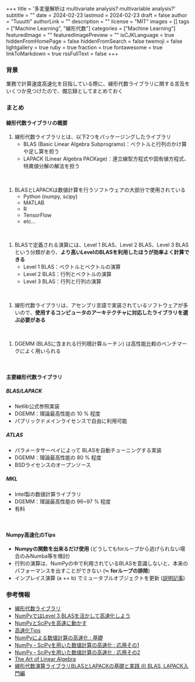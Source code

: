 +++
title = '多変量解析は multivariate analysis? multivariable analysis?'
subtitle = ""
date = 2024-02-23
lastmod = 2024-02-23
draft = false
author = "Tuuutti"
authorLink = ""
description = ""
license = "MIT"
images = []
tags = ["Machine Learning", "線形代数"]
categories = ["Machine Learning"]
featuredImage = ""
featuredImagePreview = ""
isCJKLanguage = true
hiddenFromHomePage = false
hiddenFromSearch = false
twemoji = false
lightgallery = true
ruby = true
fraction = true
fontawesome = true
linkToMarkdown = true
rssFullText = false
+++

<!--more-->

### 背景
業務で計算速度高速化を目指している際に、線形代数ライブラリに関する言及をいくつか見つけたので、備忘録としてまとめておく

### まとめ
#### 線形代数ライブラリの概要
1. 線形代数ライブラリとは、以下2つをパッケージングしたライブラリ
    - BLAS (Basic Linear Algebra Subprograms)：ベクトルと行列のかけ算や足し算を担う
    - LAPACK (Linear Algebra PACKage)：連立線型方程式や固有値方程式、特異値分解の解法を担う
<br>

1. BLASとLAPACKは数値計算を行うソフトウェアの大部分で使用されている
    - Python (numpy, scipy)
    - MATLAB
    - R
    - TensorFlow
    - etc...
<br>

1. BLASで定義される演算には、Level 1 BLAS、Level 2 BLAS、Level 3 BLASという分類があり、**より高いLevelのBLASを利用したほうが効率よく計算できる**
    - Level 1 BLAS：ベクトルとベクトルの演算
    - Level 2 BLAS：行列とベクトルの演算
    - Level 3 BLAS：行列と行列の演算
<br>

1. 線形代数ライブラリは、アセンブリ言語で実装されているソフトウェアが多いので、**使用するコンピュータのアーキテクチャに対応したライブラリを選ぶ必要がある**
<br>

1. DGEMM (BLASに含まれる行列積計算ルーチン) は高性能比較のベンチマークによく用いられる
<br>

#### 主要線形代数ライブラリ
##### BLAS/LAPACK
- Netlib公式参照実装
- DGEMM：理論最高性能の 10 % 程度
- パブリックドメインライセンスで自由に利用可能

##### ATLAS
- パラメータサーベイによって BLASを自動チューニングする実装
- DGEMM：理論最高性能の 80 % 程度
- BSDライセンスのオープンソース

##### MKL
- Intel製の数値計算ライブラリ
- DGEMM：理論最高性能の 96~97 % 程度
- 有料
<br>

#### Numpy高速化のTips
- **Numpyの関数を出来るだけ使用** (どうしてもforループから逃げられない場合のみNumba等を検討)
- 行列の演算は、NumPyの中で利用されているBLASを意識しないと、本来のパフォーマンスを出すことができない (≒ **forループの排除**)
- インプレイス演算 (a += b) でミュータブルオブジェクトを更新 ([説明記事](https://qiita.com/tsal3290s/items/d8e05dc135dd872993b6))

### 参考情報
- [線形代数ライブラリ](https://note.com/ymzo76/n/n289ad86271c4)
- [NumPyではLevel 3 BLASを活かして高速化しよう](https://recruit.cct-inc.co.jp/tecblog/machine-learning/numpy-01/)
- [NumPyとSciPyを高速に動かす](https://hackmd.io/@bPWt-odDSNe3X1LQdK606Q/HJnjU5mrB)
- [高速化Tips](https://kyotogeopython.zawawahoge.com/html/%E5%BF%9C%E7%94%A8%E7%B7%A8/%E9%AB%98%E9%80%9F%E5%8C%96Tips.html)
- [NumPyによる数値計算の高速化 : 基礎](https://qiita.com/jabberwocky0139/items/c3620fb2f011f20a633b#fnref3)
- [NumPy・SciPyを用いた数値計算の高速化 : 応用その1](https://qiita.com/jabberwocky0139/items/a9751d11caa64bc19226)
- [NumPy・SciPyを用いた数値計算の高速化 : 応用その2](https://qiita.com/jabberwocky0139/items/26451d7942777d0001f1)
- [The Art of Linear Algebra](https://github.com/kenjihiranabe/The-Art-of-Linear-Algebra/blob/main/The-Art-of-Linear-Algebra.pdf)
- [線形代数演算ライブラリBLASとLAPACKの基礎と実践 (I) BLAS, LAPACK入門編](https://www.r-ccs.riken.jp/wp/wp-content/uploads/2020/09/nakata190523.pdf)